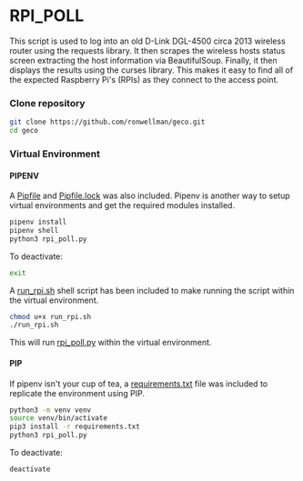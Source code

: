 # RPI_POLL

This script is used to log into an old D-Link DGL-4500 circa 2013 wireless router using the requests library.  It then scrapes the wireless hosts status screen extracting the host information via BeautifulSoup.  Finally, it then displays the results using the curses library.  This makes it easy to find all of the expected Raspberry Pi's (RPIs) as they connect to the access point.

### Clone repository

   ```bash
   git clone https://github.com/ronwellman/geco.git
   cd geco
   ```

### Virtual Environment

#### PIPENV
   A [Pipfile](./Pipfile) and [Pipfile.lock](./Pipfile.lock) was also included.  Pipenv is another way to setup virtual environments and get the required modules installed. 

   ```bash
   pipenv install
   pipenv shell
   python3 rpi_poll.py
   ```

   To deactivate:

   ```bash
   exit
   ```

   A [run_rpi.sh](./run_rpi.sh) shell script has been included to make running the script within the virtual environment.
   
   ```bash
   chmod u+x run_rpi.sh
   ./run_rpi.sh
   ```

   This will run [rpi_poll.py](./rpi_poll.py) within the virtual environment.

#### PIP

   If pipenv isn't your cup of tea, a [requirements.txt](./requirements.txt) file was included to replicate the environment using PIP. 

   ```bash
   python3 -m venv venv
   source venv/bin/activate
   pip3 install -r requirements.txt
   python3 rpi_poll.py
   ``` 
   
   To deactivate:
   ```bash
   deactivate
   ```

